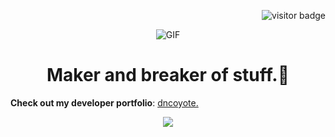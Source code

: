 <p align="right"><img src="https://visitor-badge.laobi.icu/badge?page_id=dncoyote" alt="visitor badge"/></p>
<div align="center">
  <img alt="GIF" src="https://github.com/dncoyote/dncoyote/blob/main/intro3.gif?raw=true" />
</div>

<h1 align="center">Maker and breaker of stuff.🤖</h1>

**Check out my developer portfolio**: [dncoyote.](https://bilal-ahmed-seven.vercel.app/)

<p align="center">
  <a href="https://skillicons.dev">
    <img src="https://skillicons.dev/icons?i=java,kotlin,spring,maven,js,html,css,react,py,mongodb,mysql,postgres,git,github,docker,postman,blender" />
  </a>
</p>
